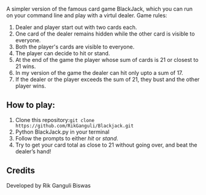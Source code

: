 A simpler version of the famous card game BlackJack, which you can run on your command line and play with a virtul dealer.
Game rules:
1) Dealer and player start out with two cards each.
2) One card of the dealer remains hidden while the other card is visible to everyone.
3) Both the player's cards are visible to everyone.
4) The player can decide to hit or stand.
5) At the end of the game the player whose sum of cards is 21 or closest to 21 wins.
6) In my version of the game the dealer can hit only upto a sum of 17.
7) If the dealer or the player exceeds the sum of 21, they bust and the other player wins.

<h2>How to play:</h2>
<ol>
  <li>Clone this repository:<code>git clone https://github.com/RikGanguli/Blackjack.git</code></li>
  <li><Run <code>Python BlackJack.py</code> in your terminal</li>
  <li>Follow the prompts to either <em>hit</em> or <em>stand</em>.</li>
  <li>Try to get your card total as close to 21 without going over, and beat the dealer’s hand!</li>
</ol>

<h2>Credits</h2>
<p>Developed by Rik Ganguli Biswas</p>
